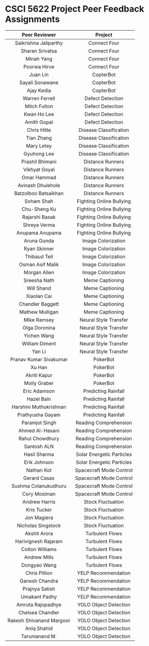 # CSCI 5622 Project Peer Feedback Assignments

|Peer Reviewer | Project |
|:--------:|:---------:|
| Saikrishna Jaliparthy | Connect Four |
| Sharan Srivatsa | Connect Four |
| Minah Yang | Connect Four |
| Poorwa Hirve | Connect Four |
| Juan Lin | CopterBot |
| Sayali Sonawane | CopterBot |
| Ajay Kedia | CopterBot |
| Warren Ferrell | Defect Detection |
| Mitch Fulton | Defect Detection |
| Kwan Ho Lee | Defect Detection |
| Amith Gopal | Defect Detection |
| Chris Hitte | Disease Classification |
| Tian Zhang | Disease Classification |
| Mary Letey | Disease Classification |
| Gyuhong Lee | Disease Classification |
| Prashil Bhimani  | Distance Runners |
| Vikhyat Goyal | Distance Runners |
| Omar Hammad | Distance Runners |
| Avinash Dhulehole | Distance Runners |
| Batzolboo Batsaikhan | Distance Runners |
| Soham Shah | Fighting Online Bullying |
| Chu-Sheng Ku | Fighting Online Bullying |
| Rajarshi Basak | Fighting Online Bullying |
| Shreya Verma | Fighting Online Bullying |
| Anupama Anupama | Fighting Online Bullying |
| Aruna Gunda   | Image Colorization |
| Ryan Skinner | Image Colorization |
| Thibaud Teil | Image Colorization |
| Osman Asif Malik | Image Colorization |
| Morgan Allen | Image Colorization |
| Sreesha Nath | Meme Captioning |
| Will Shand | Meme Captioning |
| Xiaolan Cai | Meme Captioning |
| Chandler Baggett | Meme Captioning |
| Mathew Mulligan | Meme Captioning |
| Mike Ramsey | Neural Style Transfer |
| Olga Doronina | Neural Style Transfer |
| Yichen Wang | Neural Style Transfer |
| William Diment  | Neural Style Transfer |
| Yan Li | Neural Style Transfer |
| Pranav Kumar Sivakumar | PokerBot |
| Xu Han  | PokerBot |
| Akriti Kapur | PokerBot |
| Molly Graber | PokerBot |
| Eric Adamson | Predicting Rainfall |
| Hazel Bain | Predicting Rainfall |
| Harshini Muthukrishnan   | Predicting Rainfall |
| Prathyusha Gayam | Predicting Rainfall |
| Paramjot Singh | Reading Comprehension |
| Ahmed Al-Hasani | Reading Comprehension |
| Rahul Chowdhury | Reading Comprehension |
| Santosh ALN | Reading Comprehension |
| Hasil Sharma | Solar Energetic Particles |
| Erik Johnson | Solar Energetic Particles |
| Nathan Kot | Spacecraft Mode Control |
| Gerard Casas | Spacecraft Mode Control |
| Sushma Colanukudhuru | Spacecraft Mode Control |
| Cory Mosiman | Spacecraft Mode Control |
| Andrew Harris  | Stock Fluctuation |
| Kris Tucker | Stock Fluctuation |
| Jon Magiera | Stock Fluctuation |
| Nicholas Singstock | Stock Fluctuation |
| Akshit Arora | Turbulent Flows |
| Harivignesh Rajaram | Turbulent Flows |
| Colton Williams | Turbulent Flows |
| Andrew Mills | Turbulent Flows |
| Dongyao Wang | Turbulent Flows |
| Chris Pillion | YELP Recommendation |
| Ganesh Chandra | YELP Recommendation |
| Prajnya Satish | YELP Recommendation |
| Umakant Padhy | YELP Recommendation |
| Amruta Rajopadhye | YOLO Object Detection |
| Chelsea Chandler | YOLO Object Detection |
| Rakesh Shivanand Margoor | YOLO Object Detection |
| Aniq Shahid | YOLO Object Detection |
| Tarunianand M.  | YOLO Object Detection |
